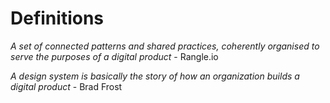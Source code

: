 <!-- TITLE: Introduction to Design Systems -->

# Definitions
*A set of connected patterns and shared practices, coherently organised to serve the purposes of a digital product* - Rangle.io

*A design system is basically the story of how an organization builds a digital product* - Brad Frost


